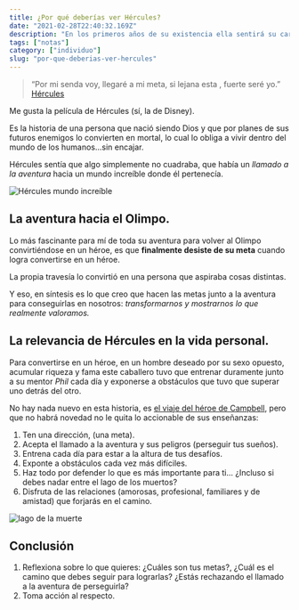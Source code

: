 ```yaml
---
title: ¿Por qué deberías ver Hércules?
date: "2021-02-28T22:40:32.169Z"
description: "En los primeros años de su existencia ella sentirá su cariño. Al final de su vida, usted estará en su recuerdo. Y lo que suceda en el ínterin dependerá de usted."
tags: ["notas"]
category: ["individuo"]
slug: "por-que-deberias-ver-hercules"
---
```


> “Por mi senda voy,
llegaré a mi meta,
si lejana esta ,
fuerte seré yo.” [Hércules](https://www.meekerparenting.com/)

Me gusta la película de Hércules (sí, la de Disney).

Es la historia de una persona que nació siendo Dios y que por planes de sus futuros enemigos lo convierten en mortal, lo cual lo obliga a vivir dentro del mundo de los humanos...sin encajar.

Hércules sentía que algo simplemente no cuadraba, que había un _llamado a la aventura_ hacia un mundo increíble donde él pertenecía.

![Hércules mundo increíble](https://c-sf.smule.com/rs-s78/arr/85/49/17743cd2-14d3-4b4c-9dc1-c66e3271bede_1024.jpg)

## La aventura hacia el Olimpo.

Lo más fascinante para mí de toda su aventura para volver al Olimpo convirtiéndose en un héroe, es que **finalmente desiste de su meta** cuando logra convertirse en un héroe. 

La propia travesía lo convirtió en una persona que aspiraba cosas distintas.

Y eso, en síntesis es lo que creo que hacen las metas junto a la aventura para conseguirlas en nosotros: _transformarnos y mostrarnos lo que realmente valoramos._

## La relevancia de Hércules en la vida personal.

Para convertirse en un héroe, en un hombre deseado por su sexo opuesto, acumular riqueza y fama este caballero tuvo que entrenar duramente junto a su mentor _Phil_ cada día y exponerse a obstáculos que tuvo que superar uno detrás del otro.

No hay nada nuevo en esta historia, es [el viaje del héroe de Campbell](https://en.wikipedia.org/wiki/Hero%27s_journey), pero que no habrá novedad no le quita lo accionable de sus enseñanzas:

1. Ten una dirección, (una meta).
2. Acepta el llamado a la aventura y sus peligros (perseguir tus sueños).
3. Entrena cada día para estar a la altura de tus desafíos.
4. Exponte a obstáculos cada vez más difíciles.
5. Haz todo por defender lo que es más importante para ti... ¿Incluso si debes nadar entre el lago de los muertos?
6. Disfruta de las relaciones (amorosas, profesional, familiares y de amistad) que forjarás en el camino.

![lago de la muerte](https://static.wikia.nocookie.net/disney/images/1/14/Inframundo.jpg/revision/latest?cb=20090826101030&path-prefix=es)

## Conclusión

1. Reflexiona sobre lo que quieres: ¿Cuáles son tus metas?, ¿Cuál es el camino que debes seguir para lograrlas? ¿Estás rechazando el llamado a la aventura de perseguirla?
2. Toma acción al respecto.

